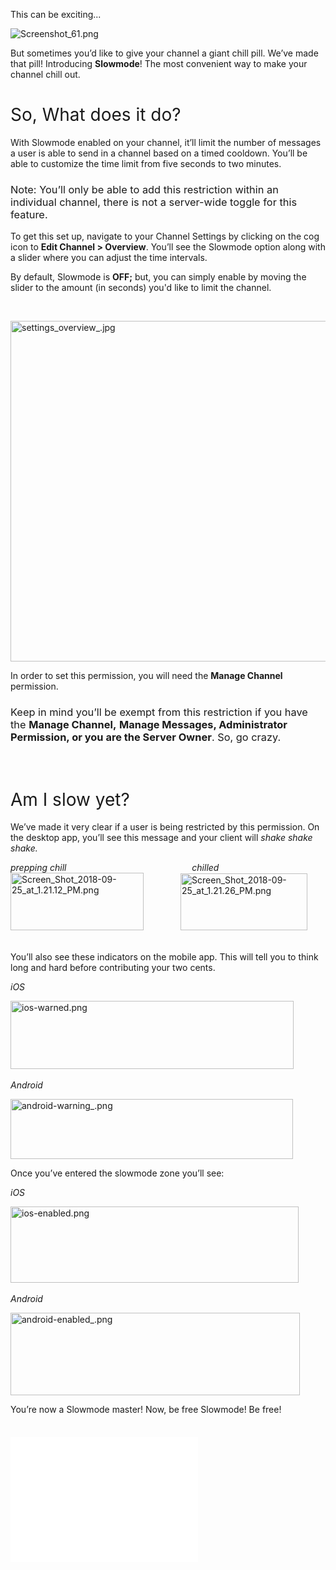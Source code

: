<p class="wysiwyg-text-align-left"><span style="font-weight: 400;">This can be exciting...</span></p>
<p class="wysiwyg-text-align-center"><span style="font-weight: 400;"><img src="https://support.discord.com/hc/article_attachments/4411728375831/Screenshot_61.png" alt="Screenshot_61.png"></span></p>
<p><span style="font-weight: 400;">But sometimes you’d like to give your channel a giant chill pill. We’ve made that pill! Introducing <strong>Slowmode</strong>! The most convenient way to make your channel chill out. </span></p>
<h1 class="wysiwyg-text-align-left"><span style="font-weight: 400;">So, What does it do?</span></h1>
<p><span style="font-weight: 400;">With Slowmode enabled on your channel, it’ll limit the number of messages a user is able to send in a channel based on a timed cooldown. You’ll be able to customize the time limit from five seconds to two minutes.</span></p>
<h3><span style="font-weight: 400;">Note: You’ll only be able to add this restriction within an individual channel, there is not a server-wide toggle for this feature.</span></h3>
<p><span style="font-weight: 400;">To get this set up, navigate to your Channel Settings by clicking on the cog icon to </span><strong>Edit Channel &gt; Overview</strong><span style="font-weight: 400;">. You’ll see the Slowmode option along with a slider where you can adjust the time intervals.</span></p>
<p>By default, Slowmode is <strong>OFF;</strong> but, you can simply enable by moving the slider to the amount (in seconds) you'd like to limit the channel. </p>
<p> </p>
<p class="wysiwyg-text-align-center"><span style="font-weight: 400;"><img src="https://support.discord.com/hc/article_attachments/360012125632/settings_overview_.jpg" alt="settings_overview_.jpg" width="1034" height="545"></span></p>
<p><span style="font-weight: 400;">In order to set this permission, you will need the <strong>Manage Channel</strong> permission. </span></p>
<h3><span style="font-weight: 400;">Keep in mind you’ll be exempt from this restriction if you have the <strong>Manage Channel,</strong> <strong>Manage Messages, Administrator Permission, or you are the Server Owner</strong>. So, go crazy.</span></h3>
<p> </p>
<h1><span style="font-weight: 400;">Am I slow yet?</span></h1>
<p><span style="font-weight: 400;">We’ve made it very clear if a user is being restricted by this permission. On the desktop app, you’ll see this message and your client will <em>shake shake shake.</em></span></p>
<p class="wysiwyg-text-align-center"><span style="font-weight: 400;"><em>prepping chill                                                   chilled              </em><br><img src="https://support.discord.com/hc/article_attachments/360012118771/Screen_Shot_2018-09-25_at_1.21.12_PM.png" alt="Screen_Shot_2018-09-25_at_1.21.12_PM.png" width="213" height="92">               <img src="https://support.discord.com/hc/article_attachments/360012118511/Screen_Shot_2018-09-25_at_1.21.26_PM.png" alt="Screen_Shot_2018-09-25_at_1.21.26_PM.png" width="203" height="91"><br><br></span></p>
<p><span style="font-weight: 400;">You’ll also see these indicators on the mobile app. This will tell you to think long and hard before contributing your two cents.</span></p>
<p><em><span style="font-weight: 400;">iOS</span></em></p>
<p><img src="https://support.discord.com/hc/article_attachments/360012127812/ios-warned.png" alt="ios-warned.png" width="453" height="109"> </p>
<p><em>Android</em></p>
<p><img src="https://support.discord.com/hc/article_attachments/360012120231/android-warning_.png" alt="android-warning_.png" width="452" height="96"></p>
<p><span style="font-weight: 400;">Once you’ve entered the slowmode zone you’ll see:</span></p>
<p><em><span style="font-weight: 400;">iOS</span></em></p>
<p><img src="https://support.discord.com/hc/article_attachments/360012128632/ios-enabled.png" alt="ios-enabled.png" width="461" height="122"> </p>
<p><em>Android</em></p>
<p><img src="https://support.discord.com/hc/article_attachments/360012128712/android-enabled_.png" alt="android-enabled_.png" width="463" height="132"></p>
<p><span style="font-weight: 400;">You’re now a Slowmode master! Now, be free Slowmode! Be free! </span></p>
<div id="simple-translate">
    <div>
        <div class="simple-translate-button isShow" style="background-image: url('moz-extension: //6518473f-af72-4c65-b5e3-ce7982c22b04/icons/512.png'); height: 22px; width: 22px; top: 1271px; left: 200px;"> </div>
        <div class="simple-translate-panel " style="width: 300px; height: 200px; top: 0px; left: 0px; font-size: 13px; background-color: #ffffff;">
            <div class="simple-translate-result-wrapper" style="overflow: hidden;">
                <div class="simple-translate-move" draggable="true"> </div>
                <div class="simple-translate-result-contents">
                    <p class="simple-translate-result" style="color: #000000;"> </p>
                    <p class="simple-translate-candidate" style="color: #737373;"> </p>
                </div>
            </div>
        </div>
    </div>
</div>